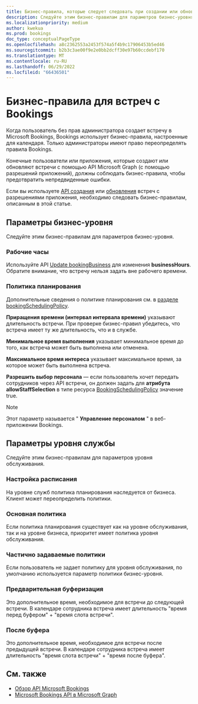 ```yaml
---
title: Бизнес-правила, которые следует следовать при создании или обновлении встреч Bookings
description: Следуйте этим бизнес-правилам для параметров бизнес-уровня и параметров уровня обслуживания при использовании API создания или обновления встреч Bookings в Microsoft Graph.
ms.localizationpriority: medium
author: kwekua
ms.prod: bookings
doc_type: conceptualPageType
ms.openlocfilehash: a8c2362553a2453f574a5f4b9c17906453b5ed46
ms.sourcegitcommit: b2b3c3ae00f9e2e0bb2dcff30e97b60ccdebf170
ms.translationtype: MT
ms.contentlocale: ru-RU
ms.lasthandoff: 06/29/2022
ms.locfileid: "66436501"
---
```

# <a name="business-rules-for-bookings-appointments"></a>Бизнес-правила для встреч с Bookings

Когда пользователь без прав администратора создает встречу в Microsoft Bookings, Bookings использует бизнес-правила, настроенные для календаря. Только администраторы имеют право переопределять правила Bookings.

Конечные пользователи или приложения, которые создают или обновляют встречи с помощью API Microsoft Graph (с помощью разрешений приложений), должны соблюдать бизнес-правила, чтобы предотвратить непредвиденные ошибки.

Если вы используете [API создания](/graph/api/bookingbusiness-post-appointments) или [обновления](/graph/api/bookingappointment-update) встреч с разрешениями приложения, необходимо следовать бизнес-правилам, описанным в этой статье.

## <a name="business-level-settings"></a>Параметры бизнес-уровня

Следуйте этим бизнес-правилам для параметров бизнес-уровня.

### <a name="business-hours"></a>Рабочие часы

Используйте API [Update bookingBusiness](/graph/api/bookingbusiness-update) для изменения **businessHours**. Обратите внимание, что встречу нельзя задать вне рабочего времени.

### <a name="scheduling-policy"></a>Политика планирования

Дополнительные сведения о политике планирования см. в [разделе bookingSchedulingPolicy](/graph/api/resources/bookingschedulingpolicy).

**Приращения времени (интервал интервала времени)** указывают длительность встречи. При проверке бизнес-правил убедитесь, что встреча имеет ту же длительность, что и в службе.

**Минимальное время выполнения** указывает минимальное время до того, как встреча может быть выполнена или отменена.

**Максимальное время интереса** указывает максимальное время, за которое может быть выполнена встреча.  

**Разрешить выбор персонала** — если пользователь хочет передать сотрудников через API встречи, он должен задать для **атрибута allowStaffSelection** в типе ресурса [BookingSchedulingPolicy](/graph/api/resources/bookingschedulingpolicy) значение true.

> [!NOTE]
> Этот параметр называется " **Управление персоналом** " в веб-приложении Bookings.

## <a name="service-level-settings"></a>Параметры уровня службы

Следуйте этим бизнес-правилам для параметров уровня обслуживания.

### <a name="scheduling"></a>Настройка расписания

На уровне служб политика планирования наследуется от бизнеса. Клиент может переопределить политики.

### <a name="main-policy"></a>Основная политика  

Если политика планирования существует как на уровне обслуживания, так и на уровне бизнеса, приоритет имеет политика уровня обслуживания.

### <a name="partially-set-policies"></a>Частично задаваемые политики

Если пользователь не задает политику для уровня обслуживания, по умолчанию используется параметр политики бизнес-уровня.

### <a name="pre-buffer"></a>Предварительная буферизация

Это дополнительное время, необходимое для встречи до следующей встречи. В календаре сотрудника встреча имеет длительность "время перед буфером" + "время слота встречи".

### <a name="post-buffer"></a>После буфера

Это дополнительное время, необходимое для встречи после предыдущей встречи. В календаре сотрудника встреча имеет длительность "время слота встречи" + "время после буфера".

## <a name="see-also"></a>См. также

- [Обзор API Microsoft Bookings](booking-concept-overview.md)
- [Microsoft Bookings API в Microsoft Graph](/graph/api/resources/booking-api-overview)